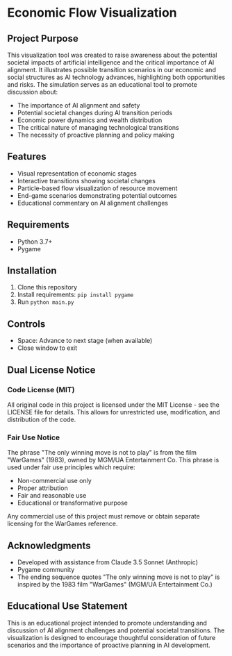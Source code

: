 # Economic Flow Visualization

## Project Purpose
This visualization tool was created to raise awareness about the potential societal impacts of artificial intelligence and the critical importance of AI alignment. It illustrates possible transition scenarios in our economic and social structures as AI technology advances, highlighting both opportunities and risks. The simulation serves as an educational tool to promote discussion about:

- The importance of AI alignment and safety
- Potential societal changes during AI transition periods
- Economic power dynamics and wealth distribution
- The critical nature of managing technological transitions
- The necessity of proactive planning and policy making

## Features
- Visual representation of economic stages
- Interactive transitions showing societal changes
- Particle-based flow visualization of resource movement
- End-game scenarios demonstrating potential outcomes
- Educational commentary on AI alignment challenges

## Requirements
- Python 3.7+
- Pygame

## Installation
1. Clone this repository
2. Install requirements: `pip install pygame`
3. Run `python main.py`

## Controls
- Space: Advance to next stage (when available)
- Close window to exit

## Dual License Notice

### Code License (MIT)
All original code in this project is licensed under the MIT License - see the LICENSE file for details. This allows for unrestricted use, modification, and distribution of the code.

### Fair Use Notice
The phrase "The only winning move is not to play" is from the film "WarGames" (1983), owned by MGM/UA Entertainment Co. This phrase is used under fair use principles which require:
- Non-commercial use only
- Proper attribution
- Fair and reasonable use
- Educational or transformative purpose

Any commercial use of this project must remove or obtain separate licensing for the WarGames reference.

## Acknowledgments
- Developed with assistance from Claude 3.5 Sonnet (Anthropic)
- Pygame community
- The ending sequence quotes "The only winning move is not to play" is inspired by the 1983 film "WarGames" (MGM/UA Entertainment Co.)

## Educational Use Statement
This is an educational project intended to promote understanding and discussion of AI alignment challenges and potential societal transitions. The visualization is designed to encourage thoughtful consideration of future scenarios and the importance of proactive planning in AI development.
